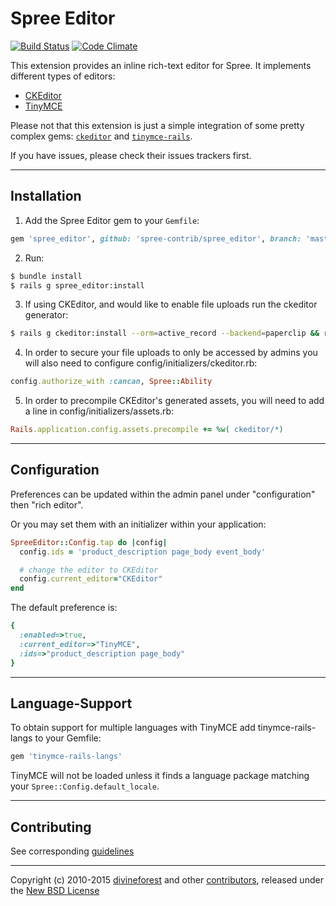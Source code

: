 # Spree Editor

[![Build Status](https://travis-ci.org/spree-contrib/spree_editor.svg?branch=master)](https://travis-ci.org/spree-contrib/spree_editor)
[![Code Climate](https://codeclimate.com/github/spree-contrib/spree_editor/badges/gpa.svg)](https://codeclimate.com/github/spree-contrib/spree_editor)

This extension provides an inline rich-text editor for Spree. It implements different types of editors:

- [CKEditor][1]
- [TinyMCE][2]

Please not that this extension is just a simple integration of some pretty complex gems: [`ckeditor`][9] and [`tinymce-rails`][10].

If you have issues, please check their issues trackers first.

---

## Installation

1. Add the Spree Editor gem to your `Gemfile`:
  ```ruby
  gem 'spree_editor', github: 'spree-contrib/spree_editor', branch: 'master'
  ```

2. Run:
  ```sh
  $ bundle install
  $ rails g spree_editor:install
  ```

3. If using CKEditor, and would like to enable file uploads run the ckeditor generator:
  ```sh
  $ rails g ckeditor:install --orm=active_record --backend=paperclip && rake db:migrate
  ```

4. In order to secure your file uploads to only be accessed by admins you will also need to configure config/initializers/ckeditor.rb:
  ```ruby
  config.authorize_with :cancan, Spree::Ability
  ```

5. In order to precompile CKEditor's generated assets, you will need to add a line in config/initializers/assets.rb:
  ```ruby
  Rails.application.config.assets.precompile += %w( ckeditor/*)
  ```
---

## Configuration

Preferences can be updated within the admin panel under "configuration" then "rich editor".

Or you may set them with an initializer within your application:

```ruby
SpreeEditor::Config.tap do |config|
  config.ids = 'product_description page_body event_body'

  # change the editor to CKEditor
  config.current_editor="CKEditor"
end
```

The default preference is:

```ruby
{
  :enabled=>true,
  :current_editor=>"TinyMCE",
  :ids=>"product_description page_body"
}
```

---

## Language-Support

To obtain support for multiple languages with TinyMCE add tinymce-rails-langs to your Gemfile:

```ruby
gem 'tinymce-rails-langs'
```

TinyMCE will not be loaded unless it finds a language package matching your `Spree::Config.default_locale`.

---

## Contributing

See corresponding [guidelines][8]

---

Copyright (c) 2010-2015 [divineforest][5] and other [contributors][6], released under the [New BSD License][7]

[1]: http://ckeditor.com
[2]: http://www.tinymce.com
[3]: http://www.fsf.org/licensing/essays/free-sw.html
[4]: https://github.com/spree-contrib/spree_editor/issues
[5]: https://github.com/divineforest
[6]: https://github.com/spree-contrib/spree_editor/graphs/contributors
[7]: https://github.com/spree-contrib/spree_editor/blob/master/LICENSE.md
[8]: https://github.com/spree-contrib/spree_editor/blob/master/CONTRIBUTING.md
[9]: https://github.com/galetahub/ckeditor
[10]: https://github.com/spohlenz/tinymce-rails

